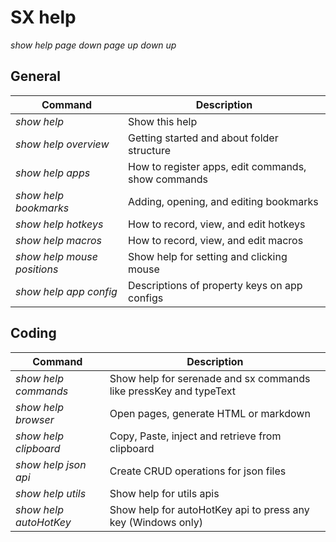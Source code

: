 # SX help

*show help* *page down* *page up* *down <num>* *up <num>*

## General
| Command | Description
| --- | --- |
| *show help* | Show this help |
| *show help overview* | Getting started and about folder structure |
| *show help apps* | How to register apps, edit commands, show commands |
| *show help bookmarks* | Adding, opening, and editing bookmarks |
| *show help hotkeys* | How to record, view, and edit hotkeys |
| *show help macros* | How to record, view, and edit macros |
| *show help mouse positions* | Show help for setting and clicking mouse 
| *show help app config* | Descriptions of property keys on app configs |positions |

## Coding
| Command | Description
| --- | --- |
| *show help commands* | Show help for serenade and sx commands like pressKey and typeText |
| *show help browser* | Open pages, generate HTML or markdown |
| *show help clipboard* | Copy, Paste, inject and retrieve from clipboard |
| *show help json api* | Create CRUD operations for json files |
| *show help utils* | Show help for utils apis |
| *show help autoHotKey* | Show help for autoHotKey api to press any key (Windows only) |